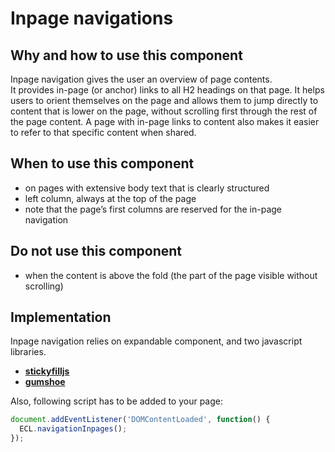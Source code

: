 # Inpage navigations

## Why and how to use this component

Inpage navigation gives the user an overview of page contents.\
It provides in-page (or anchor) links to all H2 headings on that page. It helps users
to orient themselves on the page and allows them to jump directly to content that
is lower on the page, without scrolling first through the rest of the page content.
A page with in-page links to content also makes it easier to refer to that specific
content when shared.

## When to use this component

* on pages with extensive body text that is clearly structured
* left column, always at the top of the page
* note that the page’s first columns are reserved for the in-page navigation

## Do not use this component

* when the content is above the fold (the part of the page visible without
  scrolling)

## Implementation

Inpage navigation relies on expandable component, and two javascript libraries.

* [**stickyfilljs**](https://github.com/wilddeer/stickyfill)
* [**gumshoe**](https://github.com/cferdinandi/gumshoe/)

Also, following script has to be added to your page:

```js
document.addEventListener('DOMContentLoaded', function() {
  ECL.navigationInpages();
});
```
